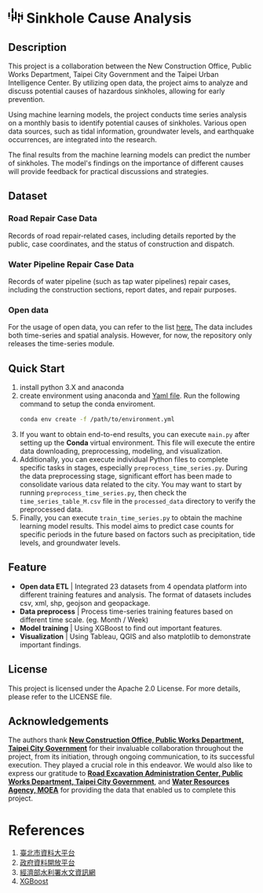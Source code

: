 # <img src="src/TUIC.svg" alt="TUIC" width="30" height="30"> Sinkhole Cause Analysis
## Description
This project is a collaboration between the New Construction Office, Public Works Department, Taipei City Government and the Taipei Urban Intelligence Center. By utilizing open data, the project aims to analyze and discuss potential causes of hazardous sinkholes, allowing for early prevention.

Using machine learning models, the project conducts time series analysis on a monthly basis to identify potential causes of sinkholes. Various open data sources, such as tidal information, groundwater levels, and earthquake occurrences, are integrated into the research.

The final results from the machine learning models can predict the number of sinkholes. The model's findings on the importance of different causes will provide feedback for practical discussions and strategies.

## Dataset
### Road Repair Case Data
Records of road repair-related cases, including details reported by the public, case coordinates, and the status of construction and dispatch.

### Water Pipeline Repair Case Data
Records of water pipeline (such as tap water pipelines) repair cases, including the construction sections, report dates, and repair purposes.

### Open data
For the usage of open data, you can refer to the list [here.](https://github.com/Chu-c-git/Sinkhole_cause_analysis/blob/main/data/open_data_download_url.csv) The data includes both time-series and spatial analysis. However, for now, the repository only releases the time-series module.

## Quick Start
1. install python 3.X and anaconda
2. create environment using anaconda and [Yaml file](https://github.com/Chu-c-git/Sinkhole_cause_analysis/blob/main/environment.yaml).
   Run the following command to setup the conda enviroment.
   ``` bash
   conda env create -f /path/to/environment.yml
   ```
3. If you want to obtain end-to-end results, you can execute `main.py` after setting up the **Conda** virtual environment. This file will execute the entire data downloading, preprocessing, modeling, and visualization.
4. Additionally, you can execute individual Python files to complete specific tasks in stages, especially `preprocess_time_series.py`. During the data preprocessing stage, significant effort has been made to consolidate various data related to the city. You may want to start by running `preprocess_time_series.py`, then check the `time_series_table_M.csv` file in the `processed_data` directory to verify the preprocessed data.
5. Finally, you can execute `train_time_series.py` to obtain the machine learning model results. This model aims to predict case counts for specific periods in the future based on factors such as precipitation, tide levels, and groundwater levels.

## Feature
- **Open data ETL** | Integrated 23 datasets from 4 opendata platform into different training features and analysis. The format of datasets includes csv, xml, shp, geojson and geopackage. 
- **Data preprocess** | Process time-series training features based on different time scale. (eg. Month / Week)
- **Model training** | Using XGBoost to find out important features.
- **Visualization** | Using Tableau, QGIS and also matplotlib to demonstrate important findings.

## License
This project is licensed under the Apache 2.0 License. For more details, please refer to the LICENSE file.

## Acknowledgements
The authors thank [**New Construction Office, Public Works Department, Taipei City Government**](https://nco.gov.taipei/Default.aspx) for their invaluable collaboration throughout the project, from its initiation, through ongoing communication, to its successful execution. They played a crucial role in this endeavor. We would also like to express our gratitude to [**Road Excavation Administration Center, Public Works Department, Taipei City Government**](https://dig.taipei/Tpdig/), and [**Water Resources Agency, MOEA**](https://gweb.wra.gov.tw/Hydroinfo/) for providing the data that enabled us to complete this project.

# References
1. [臺北市資料大平台](https://data.taipei/)
2. [政府資料開放平台](https://data.gov.tw/)
3. [經濟部水利署水文資訊網](https://gweb.wra.gov.tw/Hydroinfo/)
4. [XGBoost](https://xgboost.readthedocs.io/en/stable/)